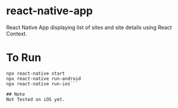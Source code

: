# react-native-app
React Native App displaying list of sites and site details using React Context.


# To Run
```cd react-native-app
npx react-native start
npx react-native run-android
npx react-native run-ios```

## Note
Not Tested on iOS yet.